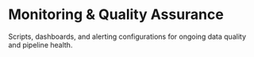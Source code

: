 # Monitoring & Quality Assurance

Scripts, dashboards, and alerting configurations for ongoing data quality and pipeline health. 